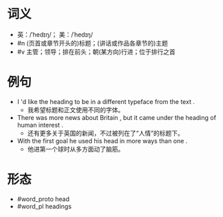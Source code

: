 # 词义
- 英：/ˈhedɪŋ/； 美：/ˈhedɪŋ/
- #n (页首或章节开头的)标题；(讲话或作品各章节的)主题
- #v 主管；领导；排在前头；朝(某方向)行进；位于排行之首
# 例句
- I 'd like the heading to be in a different typeface from the text .
	- 我希望标题和正文使用不同的字体。
- There was more news about Britain , but it came under the heading of human interest .
	- 还有更多关于英国的新闻，不过被列在了“人情”的标题下。
- With the first goal he used his head in more ways than one .
	- 他进第一个球时从多方面动了脑筋。
# 形态
- #word_proto head
- #word_pl headings

